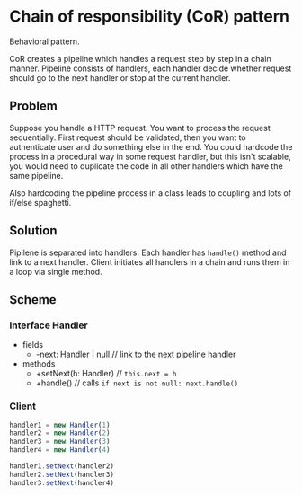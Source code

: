 # Chain of responsibility (CoR) pattern

Behavioral pattern.

CoR creates a pipeline which handles a request step by step in a chain manner.
Pipeline consists of handlers, each handler decide whether request should go to the next handler or stop at the current handler.

## Problem

Suppose you handle a HTTP request. You want to process the request sequentially. First request should be validated, then you want to authenticate user and do something else in the end. You could hardcode the process in a procedural way in some request handler, but this isn't scalable, you would need to duplicate the code in all other handlers which have the same pipeline.

Also hardcoding the pipeline process in a class leads to coupling and lots of if/else spaghetti.

## Solution

Pipilene is separated into handlers. Each handler has `handle()` method and link to a next handler. Client initiates all handlers in a chain and runs them in a loop via single method.

## Scheme

### Interface Handler

- fields
  - -next: Handler | null // link to the next pipeline handler
- methods
  - +setNext(h: Handler) // `this.next = h`
  - +handle() // calls `if next is not null: next.handle()`

### Client

```javaScript
handler1 = new Handler(1)
handler2 = new Handler(2)
handler3 = new Handler(3)
handler4 = new Handler(4)

handler1.setNext(handler2)
handler2.setNext(handler3)
handler3.setNext(handler4)
```
